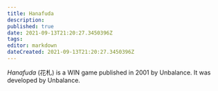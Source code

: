 ```yaml
---
title: Hanafuda
description: 
published: true
date: 2021-09-13T21:20:27.3450396Z 
tags: 
editor: markdown
dateCreated: 2021-09-13T21:20:27.3450396Z
---
```

_Hanafuda_ (<span lang='ja'>花札</span>) is a WIN game published in 2001 by Unbalance.
It was developed by Unbalance.
